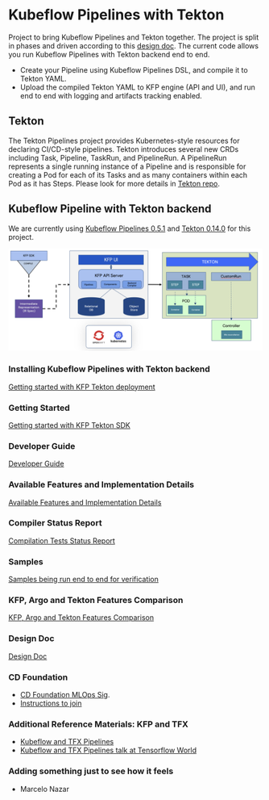 # Kubeflow Pipelines with Tekton

Project to bring Kubeflow Pipelines and Tekton together. The project is split in phases and driven according to this [design doc](http://bit.ly/kfp-tekton). The current code allows you run Kubeflow Pipelines with Tekton backend end to end.

* Create your Pipeline using Kubeflow Pipelines DSL, and compile it to Tekton YAML. 
* Upload the compiled Tekton YAML to KFP engine (API and UI), and run end to end with logging and artifacts tracking enabled.

## Tekton

The Tekton Pipelines project provides Kubernetes-style resources for declaring CI/CD-style pipelines. Tekton introduces
several new CRDs including Task, Pipeline, TaskRun, and PipelineRun. A PipelineRun represents a single running instance
of a Pipeline and is responsible for creating a Pod for each of its Tasks and as many containers within each Pod as it
has Steps. Please look for more details in [Tekton repo](https://github.com/tektoncd/pipeline).

## Kubeflow Pipeline with Tekton backend

We are currently using [Kubeflow Pipelines 0.5.1](https://github.com/kubeflow/pipelines/releases/tag/0.5.1) and
[Tekton 0.14.0](https://github.com/tektoncd/pipeline/releases/tag/v0.14.0) for this project.

![kfp-tekton](images/kfp-tekton.png)

### Installing Kubeflow Pipelines with Tekton backend

[Getting started with KFP Tekton deployment](tekton_kfp_guide.md)

### Getting Started
[Getting started with KFP Tekton SDK](/sdk/README.md)

### Developer Guide
[Developer Guide](/sdk/python/README.md) 

### Available Features and Implementation Details
[Available Features and Implementation Details](/sdk/FEATURES.md)

### Compiler Status Report
[Compilation Tests Status Report](/sdk/python/tests/README.md)

### Samples
[Samples being run end to end for verification](/samples/README.md)

### KFP, Argo and Tekton Features Comparison
[KFP, Argo and Tekton Features Comparison](https://docs.google.com/spreadsheets/d/1LFUy86MhVrU2cRhXNsDU-OBzB4BlkT9C0ASD3hoXqpo/edit#gid=979402121)

### Design Doc 
[Design Doc](http://bit.ly/kfp-tekton)

### CD Foundation

+ [CD Foundation MLOps Sig](https://cd.foundation/blog/2020/02/11/announcing-the-cd-foundation-mlops-sig/). 
+ [Instructions to join](https://github.com/cdfoundation/sig-mlops)

### Additional Reference Materials: KFP and TFX

+ [Kubeflow and TFX Pipelines](/samples/kfp-tfx)
+ [Kubeflow and TFX Pipelines talk at Tensorflow World](https://www.slideshare.net/AnimeshSingh/hybrid-cloud-kubeflow-and-tensorflow-extended-tfx)

### Adding something just to see how it feels 
- Marcelo Nazar